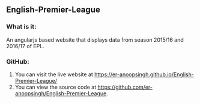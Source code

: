 ## English-Premier-League

### What is it:
An angularjs based website that displays data from season 2015/16 and 2016/17 of EPL.

### GitHub:
1. You can visit the live website at https://er-anoopsingh.github.io/English-Premier-League/<br />
2. You can view the source code at https://github.com/er-anoopsingh/English-Premier-League.
